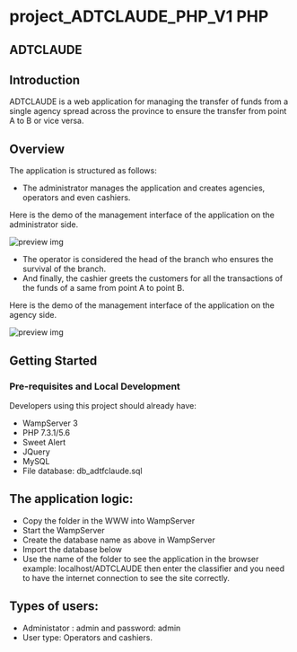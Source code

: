# project_ADTCLAUDE_PHP_V1 PHP 


ADTCLAUDE
-----------------

## Introduction

ADTCLAUDE is a web application for managing the transfer of funds from a single agency spread across the province to ensure the transfer from point A to B or vice versa.

## Overview

The application is structured as follows:
- The administrator manages the application and creates agencies, operators and even cashiers.


Here is the demo of the management interface of the application on the administrator side.

![preview img](/demo.PNG)


- The operator is considered the head of the branch who ensures the survival of the branch.
- And finally, the cashier greets the customers for all the transactions of the funds of a same from point A to point B.


Here is the demo of the management interface of the application on the agency side.

![preview img](/Capture.PNG)


## Getting Started

### Pre-requisites and Local Development

Developers using this project should already have:

- WampServer 3
- PHP 7.3.1/5.6
- Sweet Alert
- JQuery
- MySQL
- File database: db_adtfclaude.sql

## The application logic:

- Copy the folder in the WWW into WampServer
- Start the WampServer
- Create the database name as above in WampServer
- Import the database below
- Use the name of the folder to see the application in the browser example: localhost/ADTCLAUDE then enter the classifier and you need to have the internet connection to see the site correctly.
  
## Types of users:

- Administator : admin and password: admin
- User type: Operators and cashiers.

